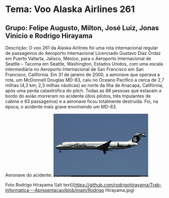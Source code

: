# Tema: Voo Alaska Airlines 261

## Grupo: Felipe Augusto, Milton, José Luiz, Jonas Vinicio e Rodrigo Hirayama

Descrição: O voo 261 da Alaska Airlines foi uma rota internacional regular de passageiros do Aeroporto Internacional
Licenciado Gustavo Díaz Ordaz em Puerto Vallarta, Jalisco, México, para o Aeroporto Internacional de Seattle – Tacoma em Seattle, Washington, Estados Unidos, 
com uma escala intermediária no Aeroporto Internacional de San Francisco em San Francisco, Califórnia. Em 31 de janeiro de 2000, a aeronave que operava a rota, um McDonnell Douglas MD-83, 
caiu no Oceano Pacífico a cerca de 2,7 milhas (4,3 km; 2,3 milhas náuticas) ao norte da Ilha de Anacapa, Califórnia, após uma perda catastrófica do pitch. Todas as 88 pessoas que estavam
a bordo do avião morreram no acidente (dois pilotos, três tripulantes de cabine e 83 passageiros) e a aeronave ficou totalmente destruída. Foi, na época, o acidente mais grave envolvendo um MD-83.

Aeronave do acidente:
![alt text](https://github.com/rodrigohirayama/Trab-Informatica---Apresentacao/blob/main/MD83_guess.jpg)

Foto Rodrigo Hirayama
![alt text](https://github.com/rodrigohirayama/Trab-Informatica---Apresentacao/blob/main/Rodrigo Hirayama.jpg)
